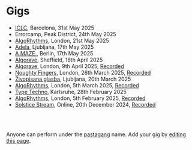 # Gigs

- [ICLC](https://iclc.toplap.org/2025/), Barcelona, 31st May 2025
- Errorcamp, Peak District, 24th May 2025
- [AlgoRhythms](https://lu.ma/nwmbc9gb), London, 21st May 2025
- [Adela](https://wiki.ljudmila.org/Adela_2025:_From_Scratch_(en)), Ljubljana, 17th May 2025
- [A MAZE.](https://2025.amaze-berlin.de/), Berlin, 17th May 2025
- [Algorave](https://patternclub.org/events/algorave-sheffield/), Sheffield, 18th April 2025
- [Algorave](https://ra.co/events/2108876), London, 9th April 2025, [Recorded](https://youtu.be/FmE_yUIz4lQ?si=DyX9v1RBUgtOJJhD)
- [Noughty Fingers](https://ra.co/events/2117681), London, 26th March 2025, [Recorded](https://www.youtube.com/watch?v=k0H_rX7G2oQ)
- [Živopisana glasba](https://multimedija.info/zivopisana-glasba/), Ljubljana, 20th March 2025
- [AlgoRhythms](https://lu.ma/35xf6hly), London, 5th March 2025, [Recorded](http://www.youtube.com/watch?v=HCcSHMu0gzg)
- [Type Techno](https://toplap-ka.de/events/type-techno-2025-02-28), Karlsruhe, 28th February 2025
- [AlgoRhythms](https://lu.ma/z75ou3z0), London, 5th February 2025, [Recorded](https://youtu.be/mKE-aMVR0E4)
- [Solstice Stream](https://eulerroom.com/), Online, 20th December 2024, [Recorded](https://youtu.be/VNqsIyCejOc?si=j1ZZoe_ziJj1_GaW)

<br>

<br>

Anyone can perform under the [pastagang](/) name. Add your gig by [editing this page](https://github.com/pastagang/pastagang/edit/main/gigs/readme.md).
